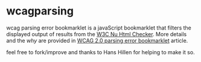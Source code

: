 # wcagparsing
wcag parsing error bookmarklet is a javaScript bookmarklet that filters the displayed output of results from the [W3C Nu Html Checker](https://validator.w3.org/nu/). More details and the *why* are provided in [WCAG 2.0 parsing error bookmarklet](https://www.paciellogroup.com/blog/2012/02/wcag-2-0-parsing-error-bookmarklet/) article.

feel free to fork/improve and thanks to Hans Hillen for helping to make it so.
